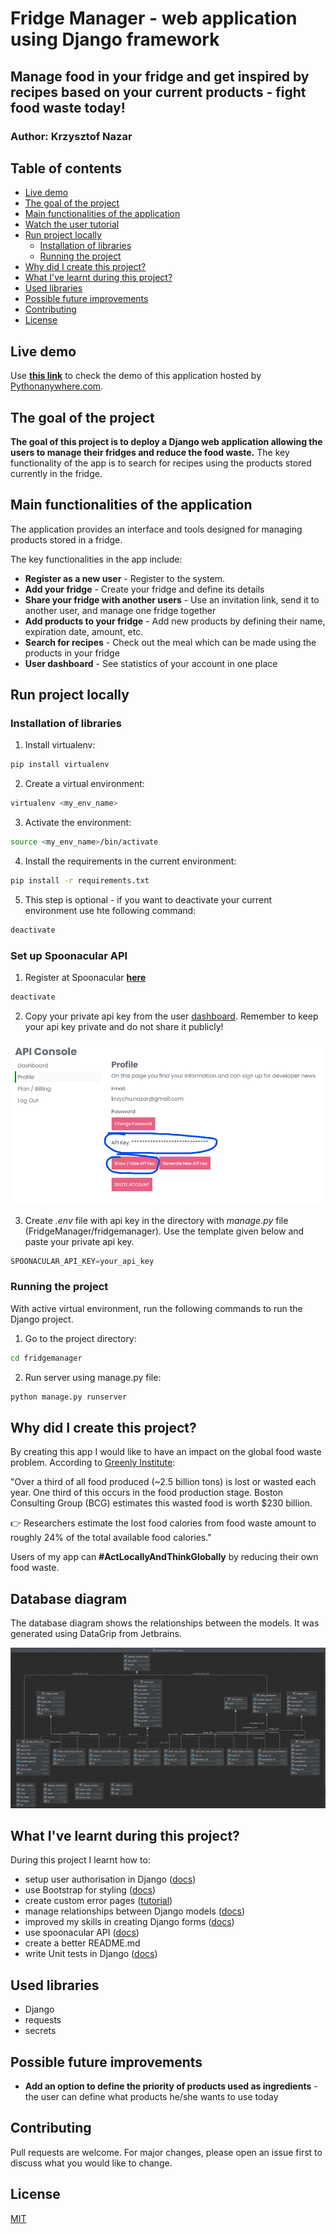 # Fridge Manager - web application using Django framework
## Manage food in your fridge and get inspired by recipes based on your current products - fight food waste today!
### Author: **Krzysztof Nazar**

## Table of contents
* [Live demo](#Live-demo)
* [The goal of the project](#the-goal-of-the-project)
* [Main functionalities of the application](#main-functionalities-of-the-application)
* [Watch the user tutorial](#watch-the-user-tutorial)
* [Run project locally](#run-project-locally)
  + [Installation of libraries](#installation-of-libraries)
  + [Running the project](#running-the-project)
* [Why did I create this project?](#why-did-i-create-this-project-)
* [What I've learnt during this project?](#what-i-ve-learnt-during-this-project-)
* [Used libraries](#used-libraries)
* [Possible future improvements](#possible-future-improvements)
* [Contributing](#contributing)
* [License](#license)


## Live demo 
Use [**this link**](https://fridgemanagerbykn.pythonanywhere.com/) to check the demo of this application hosted by [Pythonanywhere.com](https://pythonanywhere.com).


## The goal of the project
**The goal of this project is to deploy a Django web application allowing the users to manage their fridges and reduce the food waste.**
The key functionality of the app is to search for recipes using the products stored currently in the fridge.


## Main functionalities of the application

The application provides an interface and tools designed for managing products stored in a fridge.

The key functionalities in the app include:
- **Register as a new user** - Register to the system.
- **Add your fridge** - Create your fridge and define its details
- **Share your fridge with another users** - Use an invitation link, send it to another user, and manage one fridge together
- **Add products to your fridge** - Add new products by defining their name, expiration date, amount, etc.
- **Search for recipes** - Check out the meal which can be made using the products in your fridge
- **User dashboard** - See statistics of your account in one place


[//]: # (## Watch the user tutorial)
[//]: # (Here is the tutorial available on YouTube:)
[//]: # ()
[//]: # ([![Watch the user tutorial]&#40;https://img.youtube.com/vi/VIDEO_ID/0.jpg&#41;]&#40;https://youtu.be/VIDEO_ID&#41;)


## Run project locally

### Installation of libraries

1. Install virtualenv:
```bash
pip install virtualenv
```
2. Create a virtual environment:
```bash
virtualenv <my_env_name>
```
3. Activate the environment:
```bash
source <my_env_name>/bin/activate
```
4. Install the requirements in the current environment:
```bash
pip install -r requirements.txt
```
5. This step is optional - if you want to deactivate your current environment use hte following command:
```bash
deactivate
```

### Set up Spoonacular API
1. Register at Spoonacular [**here**](https://spoonacular.com/food-api/console#Dashboard)
```bash
deactivate
```
2. Copy your private api key from the user [dashboard](https://spoonacular.com/food-api/console#Profile).
Remember to keep your api key private and do not share it publicly!

![getting_api_key.png](getting_api_key.png)

3. Create *.env* file with api key in the directory with *manage.py* file (FridgeManager/fridgemanager).
Use the template given below and paste your private api key.
```python
SPOONACULAR_API_KEY=your_api_key
```
### Running the project
With active virtual environment, run the following commands to run the Django project.
1. Go to the project directory:
```bash
cd fridgemanager
```
2. Run server using manage.py file:
```bash
python manage.py runserver
```

## Why did I create this project?

By creating this app I would like to have an impact on the global food waste problem.
According to [Greenly Institute](https://greenly.earth/en-us/blog/ecology-news/global-food-waste-in-2022):

"Over a third of all food produced (~2.5 billion tons) is lost or wasted each year.
One third of this occurs in the food production stage.
Boston Consulting Group (BCG) estimates this wasted food is worth $230 billion.

👉 Researchers estimate the lost food calories from food waste amount to roughly 24% of the total available food calories."

Users of my app can **#ActLocallyAndThinkGlobally** by reducing their own food waste.


## Database diagram
The database diagram shows the relationships between the models. It was generated using DataGrip from Jetbrains.

![database_diagram.png](database_diagram.png)

## What I've learnt during this project?

During this project I learnt how to:
- setup user authorisation in Django ([docs](https://docs.djangoproject.com/en/4.2/topics/auth/))
- use Bootstrap for styling ([docs](https://getbootstrap.com/docs/4.0/content/images/))
- create custom error pages ([tutorial](https://dev.to/riyanagueco/creating-a-custom-error-page-on-django-3nnd))
- manage relationships between Django models ([docs](https://docs.djangoproject.com/en/4.2/topics/db/models/))
- improved my skills in creating Django forms ([docs](https://docs.djangoproject.com/en/4.2/topics/forms/))
- use spoonacular API ([docs](https://spoonacular.com/food-api/docs))
- create a better README.md 
- write Unit tests in Django ([docs](https://docs.djangoproject.com/en/4.2/topics/testing/))


## Used libraries
 - Django
 - requests
 - secrets
 

## Possible future improvements

- **Add an option to define the priority of products used as ingredients** - the user can define what products he/she wants to use today


## Contributing

Pull requests are welcome. For major changes, please open an issue first to discuss what you would like to change.


## License

[MIT](https://choosealicense.com/licenses/mit/)
